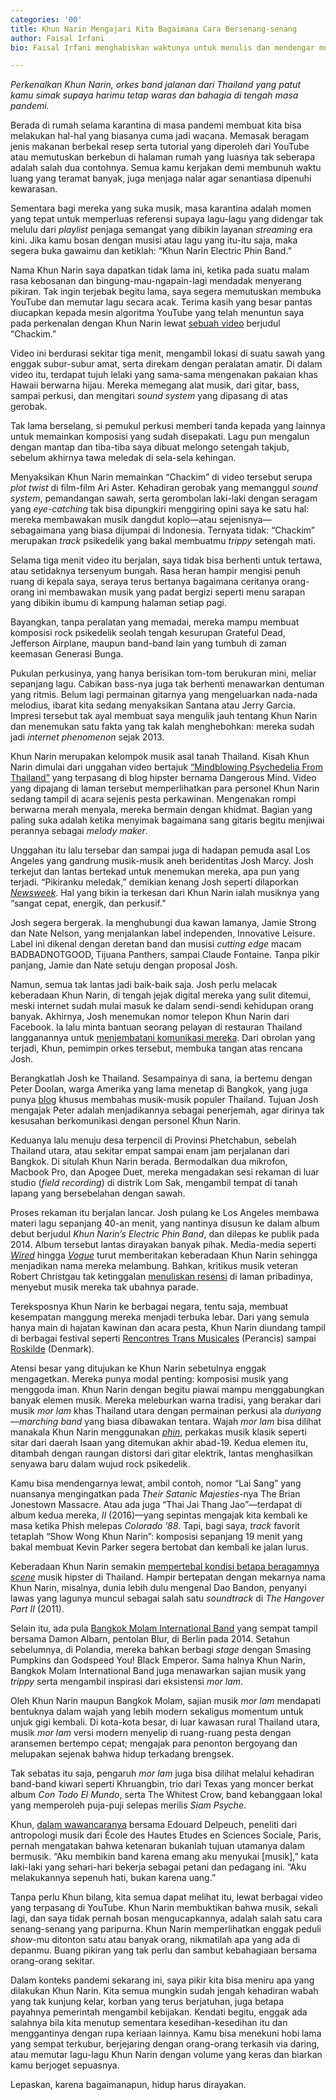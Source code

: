 ```yaml
---
categories: '00'
title: Khun Narin Mengajari Kita Bagaimana Cara Bersenang-senang
author: Faisal Irfani
bio: Faisal Irfani menghabiskan waktunya untuk menulis dan mendengar musik.

---
```

_Perkenalkan Khun Narin, orkes band jalanan dari Thailand yang patut kamu simak supaya harimu tetap waras dan bahagia di tengah masa pandemi._

Berada di rumah selama karantina di masa pandemi membuat kita bisa melakukan hal-hal yang biasanya cuma jadi wacana. Memasak beragam jenis makanan berbekal resep serta tutorial yang diperoleh dari YouTube atau memutuskan berkebun di halaman rumah yang luasnya tak seberapa adalah salah dua contohnya. Semua kamu kerjakan demi membunuh waktu luang yang teramat banyak, juga menjaga nalar agar senantiasa dipenuhi kewarasan.

Sementara bagi mereka yang suka musik, masa karantina adalah momen yang tepat untuk memperluas referensi supaya lagu-lagu yang didengar tak melulu dari _playlist_ penjaga semangat yang dibikin layanan _streaming_ era kini. Jika kamu bosan dengan musisi atau lagu yang itu-itu saja, maka segera buka gawaimu dan ketiklah: “Khun Narin Electric Phin Band.”

Nama Khun Narin saya dapatkan tidak lama ini, ketika pada suatu malam rasa kebosanan dan bingung-mau-ngapain-lagi mendadak menyerang pikiran. Tak ingin terjebak begitu lama, saya segera memutuskan membuka YouTube dan memutar lagu secara acak. Terima kasih yang besar pantas diucapkan kepada mesin algoritma YouTube yang telah menuntun saya pada perkenalan dengan Khun Narin lewat [sebuah video](https://www.youtube.com/watch?v=w-R3xKy_wmo) berjudul “Chackim.”

Video ini berdurasi sekitar tiga menit, mengambil lokasi di suatu sawah yang enggak subur-subur amat, serta direkam dengan peralatan amatir. Di dalam video itu, terdapat tujuh lelaki yang sama-sama mengenakan pakaian khas Hawaii berwarna hijau. Mereka memegang alat musik, dari gitar, bass, sampai perkusi, dan mengitari _sound system_ yang dipasang di atas gerobak.

Tak lama berselang, si pemukul perkusi memberi tanda kepada yang lainnya untuk memainkan komposisi yang sudah disepakati. Lagu pun mengalun dengan mantap dan tiba-tiba saya dibuat melongo setengah takjub, sebelum akhirnya tawa meledak di sela-sela kehingan.

Menyaksikan Khun Narin memainkan “Chackim” di video tersebut serupa _plot twist_ di film-film Ari Aster. Kehadiran gerobak yang memanggul _sound system_, pemandangan sawah, serta gerombolan laki-laki dengan seragam yang _eye-catching_ tak bisa dipungkiri menggiring opini saya ke satu hal: mereka membawakan musik dangdut koplo—atau sejenisnya—sebagaimana yang biasa dijumpai di Indonesia. Ternyata tidak: “Chackim” merupakan _track_ psikedelik yang bakal membuatmu _trippy_ setengah mati.

Selama tiga menit video itu berjalan, saya tidak bisa berhenti untuk tertawa, atau setidaknya tersenyum bungah. Rasa heran hampir mengisi penuh ruang di kepala saya, seraya terus bertanya bagaimana ceritanya orang-orang ini membawakan musik yang padat bergizi seperti menu sarapan yang dibikin ibumu di kampung halaman setiap pagi.

Bayangkan, tanpa peralatan yang memadai, mereka mampu membuat komposisi rock psikedelik seolah tengah kesurupan Grateful Dead, Jefferson Airplane, maupun band-band lain yang tumbuh di zaman keemasan Generasi Bunga.

Pukulan perkusinya, yang hanya berisikan tom-tom berukuran mini, meliar sepanjang lagu. Cabikan bass-nya juga tak berhenti menawarkan dentuman yang ritmis. Belum lagi permainan gitarnya yang mengeluarkan nada-nada melodius, ibarat kita sedang menyaksikan Santana atau Jerry Garcia. Impresi tersebut tak ayal membuat saya mengulik jauh tentang Khun Narin dan menemukan satu fakta yang tak kalah menghebohkan: mereka sudah jadi _internet phenomenon_ sejak 2013.

Khun Narin merupakan kelompok musik asal tanah Thailand. Kisah Khun Narin dimulai dari unggahan video bertajuk [“Mindblowing Psychedelia From Thailand”](https://dangerousminds.net/comments/mindblowing_psychedelia_from_thailand) yang terpasang di blog hipster bernama Dangerous Mind. Video yang dipajang di laman tersebut memperlihatkan para personel Khun Narin sedang tampil di acara sejenis pesta perkawinan. Mengenakan rompi berwarna merah menyala, mereka bermain dengan khidmat. Bagian yang paling suka adalah ketika menyimak bagaimana sang gitaris begitu menjiwai perannya sebagai _melody maker_.

Unggahan itu lalu tersebar dan sampai juga di hadapan pemuda asal Los Angeles yang gandrung musik-musik aneh beridentitas Josh Marcy. Josh terkejut dan lantas bertekad untuk menemukan mereka, apa pun yang terjadi. “Pikiranku meledak,” demikian kenang Josh seperti dilaporkan [_Newsweek_](https://www.newsweek.com/khun-narin-phin-sing-psychedelic-rock-band-discovered-remote-village-thailand-266649). Hal yang bikin ia terkesan dari Khun Narin ialah musiknya yang “sangat cepat, energik, dan perkusif.”

Josh segera bergerak. Ia menghubungi dua kawan lamanya, Jamie Strong dan Nate Nelson, yang menjalankan label independen, Innovative Leisure. Label ini dikenal dengan deretan band dan musisi _cutting edge_ macam BADBADNOTGOOD, Tijuana Panthers, sampai Claude Fontaine. Tanpa pikir panjang, Jamie dan Nate setuju dengan proposal Josh.

Namun, semua tak lantas jadi baik-baik saja. Josh perlu melacak keberadaan Khun Narin, di tengah jejak digital mereka yang sulit ditemui, meski internet sudah mulai masuk ke dalam sendi-sendi kehidupan orang banyak. Akhirnya, Josh menemukan nomor telepon Khun Narin dari Facebook. Ia lalu minta bantuan seorang pelayan di restauran Thailand langganannya untuk [menjembatani komunikasi mereka](https://innovativeleisure.net/collections/khun-narin). Dari obrolan yang terjadi, Khun, pemimpin orkes tersebut, membuka tangan atas rencana Josh.

Berangkatlah Josh ke Thailand. Sesampainya di sana, ia bertemu dengan Peter Doolan, warga Amerika yang lama menetap di Bangkok, yang juga punya [blog](http://monrakplengthai.blogspot.com/) khusus membahas musik-musik populer Thailand. Tujuan Josh mengajak Peter adalah menjadikannya sebagai penerjemah, agar dirinya tak kesusahan berkomunikasi dengan personel Khun Narin.

Keduanya lalu menuju desa terpencil di Provinsi Phetchabun, sebelah Thailand utara, atau sekitar empat sampai enam jam perjalanan dari Bangkok. Di situlah Khun Narin berada. Bermodalkan dua mikrofon, Macbook Pro, dan Apogee Duet, mereka mengadakan sesi rekaman di luar studio (_field recording_) di distrik Lom Sak, mengambil tempat di tanah lapang yang bersebelahan dengan sawah.

Proses rekaman itu berjalan lancar. Josh pulang ke Los Angeles membawa materi lagu sepanjang 40-an menit, yang nantinya disusun ke dalam album debut berjudul _Khun Narin’s Electric Phin Band_, dan dilepas ke publik pada 2014. Album tersebut lantas dirayakan banyak pihak. Media-media seperti [_Wired_](https://www.wired.com/2014/08/khun-narin-electric-phin-band/) hingga [_Vogue_](https://www.vogue.com/article/thailand-psych-rock-phin-band-stream) turut memberitakan keberadaan Khun Narin sehingga menjadikan nama mereka melambung. Bahkan, kritikus musik veteran Robert Christgau tak ketinggalan [menuliskan resensi](https://www.robertchristgau.com/get_artist.php?name=Khun+Narin+Electric+Phin+Band) di laman pribadinya, menyebut musik mereka tak ubahnya parade.

Tereksposnya Khun Narin ke berbagai negara, tentu saja, membuat kesempatan manggung mereka menjadi terbuka lebar. Dari yang semula hanya main di hajatan kawinan dan acara pesta, Khun Narin diundang tampil di berbagai festival seperti [Rencontres Trans Musicales](https://www.youtube.com/watch?v=HOu9_oZB9Is) (Perancis) sampai [Roskilde](https://www.youtube.com/watch?v=tAnA6y0jNq4) (Denmark).

Atensi besar yang ditujukan ke Khun Narin sebetulnya enggak mengagetkan. Mereka punya modal penting: komposisi musik yang menggoda iman. Khun Narin dengan begitu piawai mampu menggabungkan banyak elemen musik. Mereka meleburkan warna tradisi, yang berakar dari musik _mor lam_ khas Thailand utara dengan permainan perkusi ala _duriyang_—_marching band_ yang biasa dibawakan tentara. Wajah _mor lam_ bisa dilihat manakala Khun Narin menggunakan [_phin_](https://www.metmuseum.org/art/collection/search/500840), perkakas musik klasik seperti sitar dari daerah Isaan yang ditemukan akhir abad-19. Kedua elemen itu, ditambah dengan raungan distorsi dari gitar elektrik, lantas menghasilkan senyawa baru dalam wujud rock psikedelik.

Kamu bisa mendengarnya lewat, ambil contoh, nomor “Lai Sang” yang nuansanya mengingatkan pada _Their Satanic Majesties_-nya The Brian Jonestown Massacre. Atau ada juga “Thai Jai Thang Jao”—terdapat di album kedua mereka, _II_ (2016)—yang sepintas mengajak kita kembali ke masa ketika Phish melepas _Colorado ’88_. Tapi, bagi saya, _track_ favorit tetaplah “Show Wong Khun Narin”: komposisi sepanjang 19 menit yang bakal membuat Kevin Parker segera bertobat dan kembali ke jalan lurus.

Keberadaan Khun Narin semakin [mempertebal kondisi betapa beragamnya _scene_](https://www.vice.com/en_us/article/mvxdmy/thailands-forgotten-country-psychedelic-music-is-making-a-comeback) musik hipster di Thailand. Hampir bertepatan dengan mekarnya nama Khun Narin, misalnya, dunia lebih dulu mengenal Dao Bandon, penyanyi lawas yang lagunya muncul sebagai salah satu _soundtrack_ di _The Hangover Part II_ (2011).

Selain itu, ada pula [Bangkok Molam International Band](https://www.youtube.com/watch?v=dMVdMU25S_w) yang sempat tampil bersama Damon Albarn, pentolan Blur, di Berlin pada 2014. Setahun sebelumnya, di Polandia, mereka bahkan berbagi _stage_ dengan Smasing Pumpkins dan Godspeed You! Black Emperor. Sama halnya Khun Narin, Bangkok Molam International Band juga menawarkan sajian musik yang _trippy_ serta mengambil inspirasi dari eksistensi _mor lam_.

Oleh Khun Narin maupun Bangkok Molam, sajian musik _mor lam_ mendapati bentuknya dalam wajah yang lebih modern sekaligus momentum untuk unjuk gigi kembali. Di kota-kota besar, di luar kawasan rural Thailand utara, musik _mor lam_ versi modern menyelip di ruang-ruang pesta dengan aransemen bertempo cepat; mengajak para penonton bergoyang dan melupakan sejenak bahwa hidup terkadang brengsek.

Tak sebatas itu saja, pengaruh _mor lam_ juga bisa dilihat melalui kehadiran band-band kiwari seperti Khruangbin, trio dari Texas yang moncer berkat album _Con Todo El Mundo_, serta The Whitest Crow, band kebanggaan lokal yang memperoleh puja-puji selepas merilis _Siam Psyche_.

Khun, [dalam wawancaranya](https://www.youtube.com/watch?v=QfobCKexzN4) bersama Edouard Delpeuch, peneliti dari antropologi musik dari École des Hautes Etudes en Sciences Sociale, Paris, pernah mengatakan bahwa ketenaran bukanlah tujuan utamanya dalam bermusik. “Aku membikin band karena emang aku menyukai \[musik\],” kata laki-laki yang sehari-hari bekerja sebagai petani dan pedagang ini. “Aku melakukannya sepenuh hati, bukan karena uang.”

Tanpa perlu Khun bilang, kita semua dapat melihat itu, lewat berbagai video yang terpasang di YouTube. Khun Narin membuktikan bahwa musik, sekali lagi, dan saya tidak pernah bosan mengucapkannya, adalah salah satu cara senang-senang yang paripurna. Khun Narin memperlihatkan enggak peduli _show_-mu ditonton satu atau banyak orang, nikmatilah apa yang ada di depanmu. Buang pikiran yang tak perlu dan sambut kebahagiaan bersama orang-orang sekitar.

Dalam konteks pandemi sekarang ini, saya pikir kita bisa meniru apa yang dilakukan Khun Narin. Kita semua mungkin sudah jengah kehadiran wabah yang tak kunjung kelar, korban yang terus berjatuhan, juga betapa payahnya pemerintah mengambil kebijakan. Kendati begitu, enggak ada salahnya bila kita menutup sementara kesedihan-kesedihan itu dan menggantinya dengan rupa keriaan lainnya. Kamu bisa menekuni hobi lama yang sempat terkubur, berjejaring dengan orang-orang terkasih via daring, atau memutar lagu-lagu Khun Narin dengan volume yang keras dan biarkan kamu berjoget sepuasnya.

Lepaskan, karena bagaimanapun, hidup harus dirayakan.